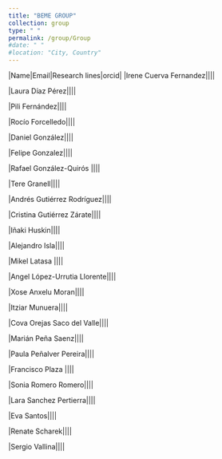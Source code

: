 ```yaml
---
title: "BEME GROUP"
collection: group
type: " "
permalink: /group/Group
#date: " "
#location: "City, Country"
---
```



|Name|Email|Research lines|orcid|
|Irene Cuerva Fernandez||||

|Laura Díaz Pérez||||

|Pili Fernández||||

|Rocío Forcelledo||||

|Daniel González||||

|Felipe Gonzalez||||

|Rafael González-Quirós ||||

|Tere Granell||||

|Andrés Gutiérrez Rodríguez||||

|Cristina Gutiérrez Zárate||||

|Iñaki Huskin||||

|Alejandro Isla||||

|Mikel Latasa ||||

|Angel López-Urrutia Llorente||||

|Xose Anxelu Moran||||

|Itziar Munuera||||

|Cova Orejas Saco del Valle||||

|Marián Peña Saenz||||

|Paula Peñalver Pereira||||

|Francisco Plaza ||||

|Sonia Romero Romero||||

|Lara Sanchez Pertierra||||

|Eva Santos||||

|Renate Scharek||||

|Sergio Vallina||||










    
